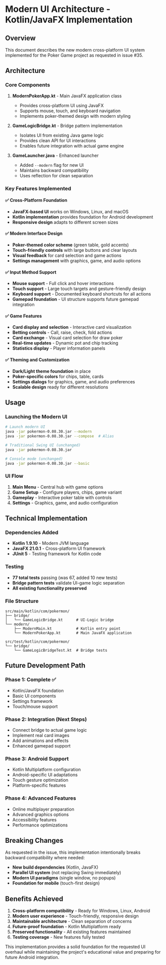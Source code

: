# Modern UI Architecture - Kotlin/JavaFX Implementation

## Overview

This document describes the new modern cross-platform UI system implemented for the Poker Game project as requested in issue #35.

## Architecture

### Core Components

1. **ModernPokerApp.kt** - Main JavaFX application class
   - Provides cross-platform UI using JavaFX
   - Supports mouse, touch, and keyboard navigation
   - Implements poker-themed design with modern styling
   
2. **GameLogicBridge.kt** - Bridge pattern implementation
   - Isolates UI from existing Java game logic
   - Provides clean API for UI interactions
   - Enables future integration with actual game engine

3. **GameLauncher.java** - Enhanced launcher
   - Added `--modern` flag for new UI
   - Maintains backward compatibility
   - Uses reflection for clean separation

### Key Features Implemented

#### ✅ Cross-Platform Foundation
- **JavaFX-based UI** works on Windows, Linux, and macOS
- **Kotlin implementation** provides foundation for Android development
- **Responsive design** adapts to different screen sizes

#### ✅ Modern Interface Design
- **Poker-themed color scheme** (green table, gold accents)
- **Touch-friendly controls** with large buttons and clear layouts
- **Visual feedback** for card selection and game actions
- **Settings management** with graphics, game, and audio options

#### ✅ Input Method Support
- **Mouse support** - Full click and hover interactions
- **Touch support** - Large touch targets and gesture-friendly design
- **Keyboard support** - Documented keyboard shortcuts for all actions
- **Gamepad foundation** - UI structure supports future gamepad integration

#### ✅ Game Features
- **Card display and selection** - Interactive card visualization
- **Betting controls** - Call, raise, check, fold actions
- **Card exchange** - Visual card selection for draw poker
- **Real-time updates** - Dynamic pot and chip tracking
- **Statistics display** - Player information panels

#### ✅ Theming and Customization
- **Dark/Light theme foundation** in place
- **Poker-specific colors** for chips, table, cards
- **Settings dialogs** for graphics, game, and audio preferences
- **Scalable design** ready for different resolutions

## Usage

### Launching the Modern UI

```bash
# Launch modern UI
java -jar pokermon-0.08.30.jar --modern
java -jar pokermon-0.08.30.jar --compose  # Alias

# Traditional Swing UI (unchanged)
java -jar pokermon-0.08.30.jar

# Console mode (unchanged)
java -jar pokermon-0.08.30.jar --basic
```

### UI Flow

1. **Main Menu** - Central hub with game options
2. **Game Setup** - Configure players, chips, game variant
3. **Gameplay** - Interactive poker table with controls
4. **Settings** - Graphics, game, and audio configuration

## Technical Implementation

### Dependencies Added
- **Kotlin 1.9.10** - Modern JVM language
- **JavaFX 21.0.1** - Cross-platform UI framework
- **JUnit 5** - Testing framework for Kotlin code

### Testing
- **77 total tests** passing (was 67, added 10 new tests)
- **Bridge pattern tests** validate UI-game logic separation
- **All existing functionality preserved**

### File Structure
```
src/main/kotlin/com/pokermon/
├── bridge/
│   └── GameLogicBridge.kt      # UI-Logic bridge
└── modern/
    ├── ModernMain.kt           # Kotlin entry point
    └── ModernPokerApp.kt       # Main JavaFX application

src/test/kotlin/com/pokermon/
└── bridge/
    └── GameLogicBridgeTest.kt  # Bridge tests
```

## Future Development Path

### Phase 1: Complete ✅
- Kotlin/JavaFX foundation
- Basic UI components
- Settings framework
- Touch/mouse support

### Phase 2: Integration (Next Steps)
- Connect bridge to actual game logic
- Implement real card images
- Add animations and effects
- Enhanced gamepad support

### Phase 3: Android Support
- Kotlin Multiplatform configuration
- Android-specific UI adaptations
- Touch gesture optimization
- Platform-specific features

### Phase 4: Advanced Features
- Online multiplayer preparation
- Advanced graphics options
- Accessibility features
- Performance optimizations

## Breaking Changes

As requested in the issue, this implementation intentionally breaks backward compatibility where needed:

- **New build dependencies** (Kotlin, JavaFX)
- **Parallel UI system** (not replacing Swing immediately)
- **Modern UI paradigms** (single window, no popups)
- **Foundation for mobile** (touch-first design)

## Benefits Achieved

1. **Cross-platform compatibility** - Ready for Windows, Linux, Android
2. **Modern user experience** - Touch-friendly, responsive design
3. **Maintainable architecture** - Clean separation of concerns
4. **Future-proof foundation** - Kotlin Multiplatform ready
5. **Preserved functionality** - All existing features maintained
6. **Testing coverage** - New features fully tested

This implementation provides a solid foundation for the requested UI overhaul while maintaining the project's educational value and preparing for future Android integration.